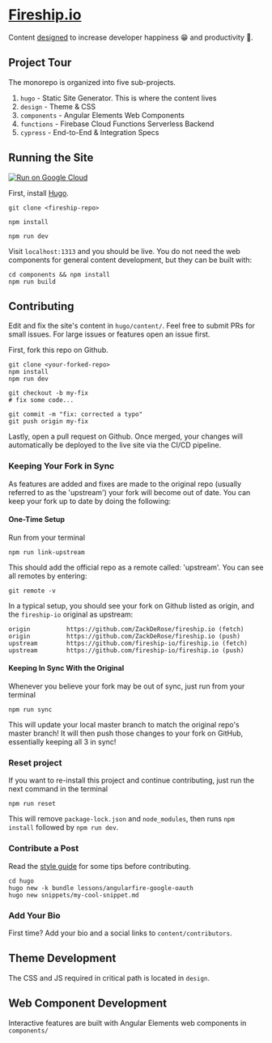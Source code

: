 # [Fireship.io](https://fireship.io/)

Content [designed](https://fireship.io/mission/) to increase developer happiness 😁 and productivity 🚀.

## Project Tour

The monorepo is organized into five sub-projects. 

1. `hugo` - Static Site Generator. This is where the content lives
2. `design` - Theme & CSS
3. `components` - Angular Elements Web Components
4. `functions` - Firebase Cloud Functions Serverless Backend
5. `cypress` - End-to-End & Integration Specs

## Running the Site

[![Run on Google Cloud](https://storage.googleapis.com/cloudrun/button.svg)](https://console.cloud.google.com/cloudshell/editor?shellonly=true&cloudshell_image=gcr.io/cloudrun/button&cloudshell_git_repo=https://github.com/git-jobster/tesladailypoc.git)

First, install [Hugo](https://gohugo.io/getting-started/installing/).

```shell
git clone <fireship-repo>

npm install

npm run dev
```

Visit `localhost:1313` and you should be live. You do not need the web components for general content development, but they can be built with:

```shell
cd components && npm install
npm run build
```

## Contributing

Edit and fix the site's content in `hugo/content/`. Feel free to submit PRs for small issues. For large issues or features open an issue first. 

First, fork this repo on Github.

```shell
git clone <your-forked-repo>
npm install
npm run dev

git checkout -b my-fix
# fix some code...

git commit -m "fix: corrected a typo"
git push origin my-fix
```

Lastly, open a pull request on Github. Once merged, your changes will automatically be deployed to the live site via the CI/CD pipeline. 

### Keeping Your Fork in Sync

As features are added and fixes are made to the original repo (usually referred to as the 'upstream') your fork will become out of date. You can keep your fork up to date by doing the following:

#### One-Time Setup

Run from your terminal

```shell
npm run link-upstream
```

This should add the official repo as a remote called: 'upstream'. You can see all remotes by entering:

```shell
git remote -v
```

In a typical setup, you should see your fork on Github listed as origin, and the `fireship-io` original as upstream:

```
origin          https://github.com/ZackDeRose/fireship.io (fetch)
origin          https://github.com/ZackDeRose/fireship.io (push)
upstream        https://github.com/fireship-io/fireship.io (fetch)
upstream        https://github.com/fireship-io/fireship.io (push)
```

#### Keeping In Sync With the Original

Whenever you believe your fork may be out of sync, just run from your terminal

```shell
npm run sync
```

This will update your local master branch to match the original repo's master branch! It will then push those changes to your fork on GitHub, essentially keeping all 3 in sync!

### Reset project

If you want to re-install this project and continue contributing, just run the next command in the terminal

```shell
npm run reset
```

This will remove `package-lock.json` and `node_modules`, then runs `npm install` followed by `npm run dev`.

### Contribute a Post

Read the [style guide](https://fireship.io/style-guide/) for some tips before contributing. 

```shell
cd hugo
hugo new -k bundle lessons/angularfire-google-oauth
hugo new snippets/my-cool-snippet.md
```

### Add Your Bio

First time? Add your bio and a social links to `content/contributors`. 

## Theme Development

The CSS and JS required in critical path is located in `design`.

## Web Component Development

Interactive features are built with Angular Elements web components in `components/`
